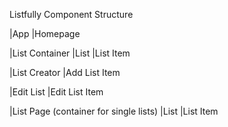 Listfully Component Structure

|App
  |Homepage

  |List Container
    |List
      |List Item

  |List Creator
    |Add List Item

  |Edit List
    |Edit List Item

  |List Page (container for single lists)
    |List
      |List Item